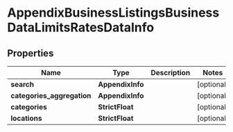 # AppendixBusinessListingsBusinessDataLimitsRatesDataInfo


## Properties

| Name | Type | Description | Notes |
|------------ | ------------- | ------------- | -------------|
**search** | **AppendixInfo** |  |[optional]|
**categories_aggregation** | **AppendixInfo** |  |[optional]|
**categories** | **StrictFloat** |  |[optional]|
**locations** | **StrictFloat** |  |[optional]|